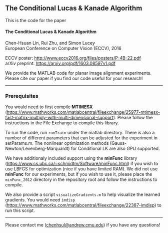 ## The Conditional Lucas & Kanade Algorithm

This is the code for the paper
#### The Conditional Lucas & Kanade Algorithm  
Chen-Hsuan Lin, Rui Zhu, and Simon Lucey  
European Conference on Computer Vision (ECCV), 2016

ECCV poster: http://www.eccv2016.org/files/posters/P-4B-22.pdf  
arXiv preprint: https://arxiv.org/pdf/1603.08597v1.pdf

We provide the MATLAB code for planar image alignment experiments.  
Please cite our paper if you find our code useful for your research!

--------------------------------------

### Prerequisites  
You would need to first compile **MTIMESX** (https://www.mathworks.com/matlabcentral/fileexchange/25977-mtimesx-fast-matrix-multiply-with-multi-dimensional-support). Please follow the instructions in the File Exchange to compile this library.

To run the code, run `runTrain` under the matlab directory.
There is also a number of different parameters that can be adjusted for the experiment in setParams.m.
The nonlinear optimization methods (Gauss-Newton/Levenberg-Marquardt) for Conditional LK are also GPU supported.

We have additionaly included support using the **minFunc** library (https://www.cs.ubc.ca/~schmidtm/Software/minFunc.html) if you wish to use LBFGS for optimization (nice if you have limited RAM). We did not use **minFunc** for our experiments, but if you wish to use it, please place the `minFunc_2012` directory in the repository root and follow the instructions to compile.

We also provide a script `visualizeGradients.m` to help visualize the learned gradients. You would need `imdisp` (https://www.mathworks.com/matlabcentral/fileexchange/22387-imdisp) to run this script.

--------------------------------------

Please contact me (chenhsul@andrew.cmu.edu) if you have any questions!



